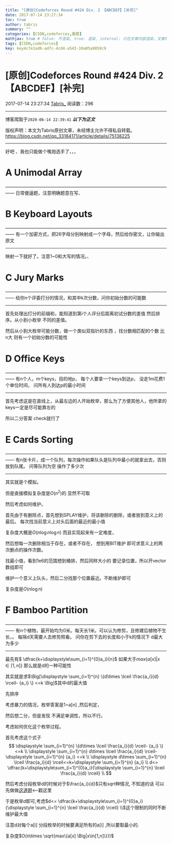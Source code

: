 ```yaml
---
title: "[原创]Codeforces Round #424 Div. 2 【ABCDEF】[补完]"
date: 2017-07-14 23:27:34
toc: true
author: tabris
summary: ""
categories: [CSDN,codeforces,套题]
mathjax: true # false: 不渲染, true: 渲染, internal: 只在文章内部渲染，文章列表中不渲染
tags: [CSDN,codeforces]
key: key4c7e1ad6-ad7c-4cd4-a543-10a05a9850c9
---
```


# [原创]Codeforces Round #424 Div. 2 【ABCDEF】[补完]

2017-07-14 23:27:34  [Tabris_](https://me.csdn.net/qq_33184171) 阅读数：296

---

博客爬取于`2020-06-14 22:39:41`
***以下为正文***

版权声明：本文为Tabris原创文章，未经博主允许不得私自转载。
https://blog.csdn.net/qq_33184171/article/details/75138225

<!-- more -->

---

好吧 、我也只能做个嘴炮选手了，，，


# A	Unimodal Array
——————————————————————————————————————
日常傻逼题，注意明确题意在写、



# B	Keyboard Layouts
——————————————————————————————————————
有一个加密方式，把26字母分别映射成一个字母，然后给你密文，让你输出原文

----

映射一下就好了。注意1~0和大写的情况。、


# C	Jury Marks
——————————————————————————————————————
给你n个评委打分的情况，和其中k次分数，问你初始分数的可能数

---

首先处理出打分的前缀和，能知道到第i个人评分后距离初试分数的差值
然后排序。从小到小枚举 不同的差值。

然后从小到大枚举可能分数，做一个类似双指针的东西 ，找分数相匹配的个数 比n大 则有一个初始分数的可能性


# D	Office Keys
——————————————————————————————————————
有n个人，m个keys，目的地p，
每个人要拿一个keys到达p，
没走1m花费1个单位时间，
问所有人到达p的最小时间

----

首先考虑这是在直线上，从最左边的人开始枚举，那么为了方便其他人，他所拿的keys一定是尽可能靠左的

所以二分答案 check就行了

# E	Cards Sorting
——————————————————————————————————————
有n张卡片，成一个队列，每次操作如果队头是队列中最小的就拿出去，否则放到队尾。
问等队列为空 操作了多少次

---
其实就是个模拟。

但是直接模拟复杂度是$O(n^2)$的 显然不可取

然后考虑如何维护。

首先由于有删除点，首先想到SPLAY维护，将该删除的删除，或者放到意义上的最后。
每次找当前意义上对头后面的最近的最小值

复杂度大概是$O(n\log n\log n)$ 而且实现起来有一定难度，

然后想每一次删除相当于存在，或者不存在， 想到用BIT维护 即可求意义上的两次删点的操作次数。

找最小值，看到1e6的范围想到桶排，然后同样大小的 要记录位置，所以开vector数组即可

维护一个意义上队头，然后二分找那个位置最近。不断维护即可

复杂度是$O(n\log n)$




# F	Bamboo Partition
——————————————————————————————————————
有n个植物，最开始均为0米。每天长1米。可以认为修剪，且修建后植物不生长，。
每隔d天需要人去修剪照看。
问你在剪下去的长度和小于k的情况下 d最大为多少

----
最先有$ \dfrac{k+\displaystyle\sum_{i=1}^{0}a_i}{n}$ 如果大于$max\{a[x] \Big|x\in[1,n]\}$ 那么就是d的一种可能性

其实就是求$\Big[\displaystyle \sum_{i=1}^{n} \{d\times \lceil \frac{a_i}{d} \rceil- {a_i} \} <=k \Big]$其中d的最大值

先排序

考虑暴力的情况，枚举答案是1~a[n] ,然后判定，

然后想二分，但是发现 不满足单调性，所以不行。

考虑如何优化这个枚举过程。

首先考虑这个式子
$$
\displaystyle \sum_{i=1}^{n} \{d\times \lceil \frac{a_i}{d} \rceil- {a_i} \} <=k \\ \displaystyle \sum_{i=1}^{n} d\times \lceil \frac{a_i}{d} \rceil-\displaystyle \sum_{i=1}^{n} {a_i}  <=k \\ \displaystyle d\times \sum_{i=1}^{n} \lceil \frac{a_i}{d} \rceil<=k+\displaystyle \sum_{i=1}^{n} {a_i}   \\ d<= \dfrac{k+\displaystyle\sum_{i=1}^{0}a_i}{\displaystyle \sum_{i=1}^{n} \lceil \frac{a_i}{d} \rceil}   \\
$$

然后考虑分段枚举d的时候对于$\frac{a_i}{d}$只有$sqrt{}$种情况, 不知道的话 可以先做做[这道题](https://vjudge.net/problem/HYSBZ-1257)<--戳这里

于是枚举$d$即可,考虑$d<= \dfrac{k+\displaystyle\sum_{i=1}^{0}a_i}{\displaystyle \sum_{i=1}^{n} \lceil \frac{a_i}{d} \rceil}   \\$这个限制的同时不断维护最大值

注意d对每个a[i] 分段枚举的时候要满足所有的a[i]	 ,所以要取最小的.

复杂度$O(n\times \sqrt{max\{a[x] \Big|x\in[1,n]\}})$
